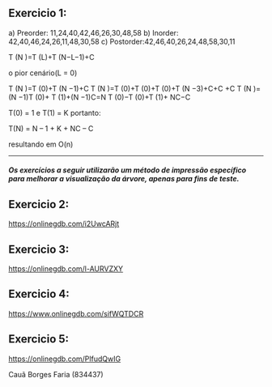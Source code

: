 ## Exercicio 1:

a) Preorder: 11,24,40,42,46,26,30,48,58
b) Inorder: 42,40,46,24,26,11,48,30,58
c) Postorder:42,46,40,26,24,48,58,30,11

T (N )=T (L)+T (N−L−1)+C

o pior cenário(L = 0)

T (N )=T (0)+T (N −1)+C
T (N )=T (0)+T (0)+T (0)+T (N −3)+C+C +C
T (N )=(N −1)T (0)+ T (1)+(N −1)C=N T (0)−T (0)+T (1)+ NC−C

T(0) = 1 e T(1) = K
portanto:

T(N) = N – 1 + K + NC – C

resultando em O(n)

---

##### Os exercícios a seguir utilizarão um método de impressão específico para melhorar a visualização da árvore, apenas para fins de teste.

## Exercicio 2:

https://onlinegdb.com/i2UwcARjt

## Exercicio 3:

https://onlinegdb.com/l-AURVZXY

## Exercicio 4:

https://www.onlinegdb.com/sifWQTDCR

## Exercicio 5:

https://onlinegdb.com/PlfudQwIG



Cauã Borges Faria (834437)
